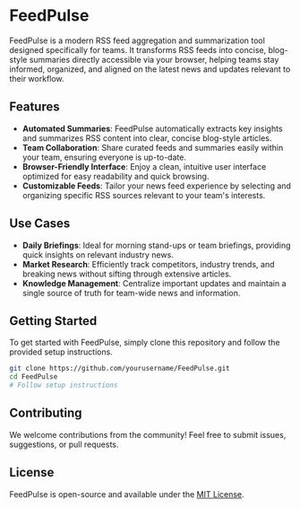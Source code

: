 # FeedPulse

FeedPulse is a modern RSS feed aggregation and summarization tool designed specifically for teams. It transforms RSS feeds into concise, blog-style summaries directly accessible via your browser, helping teams stay informed, organized, and aligned on the latest news and updates relevant to their workflow.

## Features

* **Automated Summaries**: FeedPulse automatically extracts key insights and summarizes RSS content into clear, concise blog-style articles.
* **Team Collaboration**: Share curated feeds and summaries easily within your team, ensuring everyone is up-to-date.
* **Browser-Friendly Interface**: Enjoy a clean, intuitive user interface optimized for easy readability and quick browsing.
* **Customizable Feeds**: Tailor your news feed experience by selecting and organizing specific RSS sources relevant to your team's interests.

## Use Cases

* **Daily Briefings**: Ideal for morning stand-ups or team briefings, providing quick insights on relevant industry news.
* **Market Research**: Efficiently track competitors, industry trends, and breaking news without sifting through extensive articles.
* **Knowledge Management**: Centralize important updates and maintain a single source of truth for team-wide news and information.

## Getting Started

To get started with FeedPulse, simply clone this repository and follow the provided setup instructions.

```bash
git clone https://github.com/yourusername/FeedPulse.git
cd FeedPulse
# Follow setup instructions
```

## Contributing

We welcome contributions from the community! Feel free to submit issues, suggestions, or pull requests.

## License

FeedPulse is open-source and available under the [MIT License](LICENSE).
